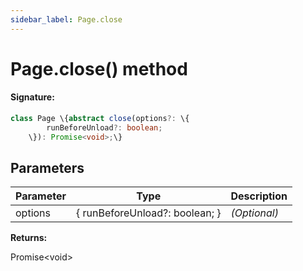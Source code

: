 ```yaml
---
sidebar_label: Page.close
---
```


# Page.close() method

#### Signature:

```typescript
class Page \{abstract close(options?: \{
        runBeforeUnload?: boolean;
    \}): Promise<void>;\}
```

## Parameters

| Parameter | Type                             | Description  |
| --------- | -------------------------------- | ------------ |
| options   | \{ runBeforeUnload?: boolean; \} | _(Optional)_ |

**Returns:**

Promise&lt;void&gt;
